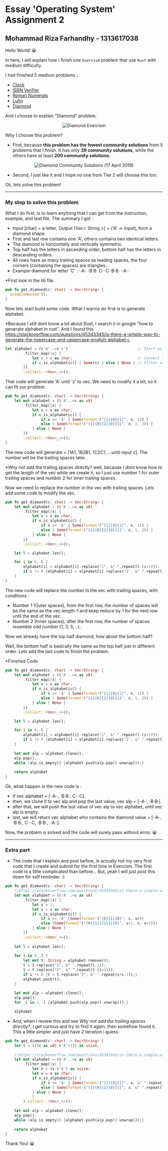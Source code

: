 Essay 'Operating System' Assignment 2
======

Mohammad Riza Farhandhy - 1313617038
------

Hello World! 😀

In here, I will explain how I finish one `Exercism` problem that use `Rust` with medium difficulty.

I had finished 5 medium problems :
* [Clock](https://exercism.io/tracks/rust/exercises/clock/solutions/20d52310c6a44f929759c5846278f18e)
* [ISBN Verifier](https://exercism.io/tracks/rust/exercises/isbn-verifier/solutions/6cd2dd2ec553420ea64ee1bcb09ee10a)
* [Roman Numerals](https://exercism.io/tracks/rust/exercises/roman-numerals/solutions/c7b74b766d7044abb0614683b9c5637f)
* [Luhn](https://exercism.io/tracks/rust/exercises/luhn/solutions/fcf3996676c14b6ea966cf4e211eaf98)
* [Diamond](https://exercism.io/tracks/rust/exercises/diamond/solutions/7d8c3e699a8d47edb12b18dd0ca3e4a9)

And I choose to explain "Diamond" problem.

<p align="center">
<img src="https://github.com/MRizaF/MRizaF.github.io/blob/images/Diamond-Exercism.PNG" alt="Diamond Exercism"/>
</p>

Why I choose this problem?

* First, because **this problem has the fewest community solutions** from 5 problems that I finish. It has only **39 community solutions**, while the others have at least **200 community solutions**.

<p align="center">
<img src="https://github.com/MRizaF/MRizaF.github.io/blob/images/Diamond-Community-Solutions.png" alt="Diamond Community Solutions (17 April 2019)"/>
</p>

* Second, I just like it and I hope no one from Tier 2 will choose this too.

Ok, lets solve this problem!

---
### My step to solve this problem

What I do first, is to learn anything that I can get from the instruction, example, and test file. The summary I got :
* Input [char] = a letter, Output [Vec< String >] = ('A' -> Input), form a diamond shape.
* First and last row contains one 'A', others contains two identical letters.
* The diamond is horizontally and vertically symmetric.
* Top half has the letters in ascending order, bottom half has the letters in descending orders.
* All rows have as many trailing spaces as leading spaces, the four corners (containing the spaces) are triangles.
* Example diamond for letter 'C' : ··A·· ·B·B· C···C ·B·B· ··A··

*First look in the lib file.
```rust
pub fn get_diamond(c: char) -> Vec<String> {
  unimplemented!();
}
```

Now lets start build some code. What I wanna do first is to generate alphabet.

*Because I still dont know a lot about Rust, I search it in google "how to generate alphabet in rust". And I found this <https://stackoverflow.com/questions/45343345/is-there-a-simple-way-to-generate-the-lowercase-and-uppercase-english-alphabet-i.>

```rust
let alphabet = (b'A'..=b'z')                               // Start as u8
        .filter_map(|c| {
            let c = c as char;                             // Convert to char
            if c.is_alphabetic() { Some(c) } else { None } // Filter only alphabetic chars
        })          
        .collect::<Vec<_>>();
```

That code will generate 'A' until 'z' to vec. We need to modify it a bit, so it can fit our problem.

```rust
pub fn get_diamond(c: char) -> Vec<String> {
	let mut alphabet = (b'A'..=c as u8)
		.filter_map(|x| {
			let x = x as char;
			if x.is_alphabetic() {
				if x == 'A' { Some(format!("{1}{0}{1}", x, 1)) }
				else { Some(format!("{1}{0}{2}{0}{1}", x, 1, 2)) }
			} else { None }
		})
		.collect::<Vec<_>>();
}
```

The new code will generate = [1A1, 1B2B1, 1C2C1, ...until input c]. The number will be the trailing spaces later.

*Why not add the trailing spaces directly? well, because I dont know how to get the length of the vec while we create it, so I just use number 1 for outer trailing spaces and number 2 for inner trailing spaces.

Now we need to replace the number in the vec with trailing spaces. Lets add some code to modify the vec.

```rust
pub fn get_diamond(c: char) -> Vec<String> {
	let mut alphabet = (b'A'..=c as u8)
		.filter_map(|x| {
			let x = x as char;
			if x.is_alphabetic() {
				if x == 'A' { Some(format!("{1}{0}{1}", x, 1)) }
				else { Some(format!("{1}{0}{2}{0}{1}", x, 1, 2)) }
			} else { None }
		})
		.collect::<Vec<_>>();

	let l = alphabet.len();

	for i in 0..l {
		alphabet[i] = alphabet[i].replace("1", &" ".repeat(l-(i+1)));
		if i != 0 {alphabet[i] = alphabet[i].replace("2", &" ".repeat(i+i-1));}
	}
}
```

The new code will replace the number in the vec with trailing spaces, with conditions :
* Number 1 (Outer spaces), from the first row, the number of spaces will be the same as the vec.length-1 and keep reduce by 1 for the next row until the end of the vec.
* Number 2 (Inner spaces), after the first row, the number of spaces resemble odd number (1, 3, 5, ..).

Now we already have the top half diamond, how about the bottom half?

Well, the bottom half is basically the same as the top half just in different order. Lets add the last code to finish the problem.

*Finished Code
```rust
pub fn get_diamond(c: char) -> Vec<String> {
	let mut alphabet = (b'A'..=c as u8)
		.filter_map(|x| {
			let x = x as char;
			if x.is_alphabetic() {
				if x == 'A' { Some(format!("{1}{0}{1}", x, 1)) }
				else { Some(format!("{1}{0}{2}{0}{1}", x, 1, 2)) }
			} else { None }
		})
		.collect::<Vec<_>>();

	let l = alphabet.len();

	for i in 0..l {
		alphabet[i] = alphabet[i].replace("1", &" ".repeat(l-(i+1)));
		if i != 0 {alphabet[i] = alphabet[i].replace("2", &" ".repeat(i+i-1));}
	}
  
	let mut alp = alphabet.clone();
	alp.pop();
	while !alp.is_empty() {alphabet.push(alp.pop().unwrap());}
	
	return alphabet
}
```

Ok, what happen in the new code is :
* if vec alphabet = [··A··, ·B·B·, C···C].
* then, we clone it to vec alp and pop the last value, vec alp = [··A··, ·B·B·].
* after that, we will push the last value of vec alp to vec alphabet, until vec alp is empty.
* last, we will return vec alphabet who contains the diamond value = [··A··, ·B·B·, C···C, ·B·B·, ··A··].

Now, the problem is solved and the code will surely pass without error. 😀

---
### Extra part

* The code that I explain and post before, is actually not my very first code that I create and submit for the first time in Exercism. The first code is a little complicated than before... But, yeah I will just post this down for self reminder.  :)

``` rust
pub fn get_diamond(c: char) -> Vec<String> {
    //https://stackoverflow.com/questions/45343345/is-there-a-simple-way-to-generate-the-lowercase-and-uppercase-english-alphabet-i
    let mut alphabet = (b'A'..=c as u8)
        .filter_map(|x| {
            let s = 1;
            let x = x as char;
            if x.is_alphabetic() {
                if x == 'A' {Some(format!("{0}{1}{0}", s, x))}
                else {Some(format!("{0}{1}{2}{1}{0}", s+1, x, s+2))}
            } else { None }
        })          
        .collect::<Vec<_>>();
        
    let l = alphabet.len();
    
    for i in 0..l {
        let mut t: String = alphabet.remove(0);
        t = t.replace("1", &" ".repeat(l-1));
        t = t.replace("2", &" ".repeat(l-(i+1)));
        if i != 0 {t = t.replace("3", &" ".repeat(i+i-1));}
        alphabet.push(t);
    }
        
    let mut alp = alphabet.clone();
    alp.pop();
    for _i in 1..l {alphabet.push(alp.pop().unwrap());}

    alphabet
```

* And, when I review this and see *Why not add the trailing spaces directly?*, I get curious and try to find it again, then somehow found it. This a little simpler and just have 2 iteration i guess.

```rust
pub fn get_diamond(c: char) -> Vec<String> {
    let l = (((c as u8)-b'A'+1)) as usize;
    
    //https://stackoverflow.com/questions/45343345/is-there-a-simple-way-to-generate-the-lowercase-and-uppercase-english-alphabet-i
    let mut alphabet = (b'A'..=c as u8)
        .filter_map(|x| {
            let n = (x-b'A') as usize;
            let x = x as char;
            if x.is_alphabetic() {
                if x == 'A' { Some(format!("{1}{0}{1}", x, &" ".repeat(l-(n+1)))) }
                else { Some(format!("{1}{0}{2}{0}{1}", x, &" ".repeat(l-(n+1)), &" ".repeat(n+n-1))) }
            } else { None }
            }
        ).collect::<Vec<_>>();  
        
    let mut alp = alphabet.clone();
    alp.pop();
    while !alp.is_empty() {alphabet.push(alp.pop().unwrap());}
    
    return alphabet
}
```

Thank You! 😀
